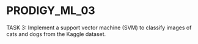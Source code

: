 # PRODIGY_ML_03
TASK 3:
Implement a support vector machine (SVM) to classify images of cats and dogs from the Kaggle dataset.
